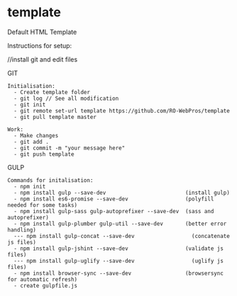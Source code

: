 # template
Default HTML Template

Instructions for setup:

  //install git and edit files

  GIT
  
    Initialisation:
      - Create template folder
      - git log // See all modification
      - git init
      - git remote set-url template https://github.com/RO-WebPros/template
      - git pull template master
    
    Work:
      - Make changes
      - git add .
      - git commit -m "your message here"
      - git push template
      

  
  GULP
    
    Commands for initalisation:
      - npm init
      - npm install gulp --save-dev                         (install gulp)
      - npm install es6-promise --save-dev                  (polyfill needed for some tasks)
      - npm install gulp-sass gulp-autoprefixer --save-dev  (sass and autoprefixer)
      - npm install gulp-plumber gulp-util --save-dev       (better error handling)
      --- npm install gulp-concat --save-dev                  (concatenate js files)
      - npm install gulp-jshint --save-dev                  (validate js files)
      --- npm install gulp-uglify --save-dev                  (uglify js files)
      - npm install browser-sync --save-dev                 (browsersync for automatic refresh)
      - create gulpfile.js
    
